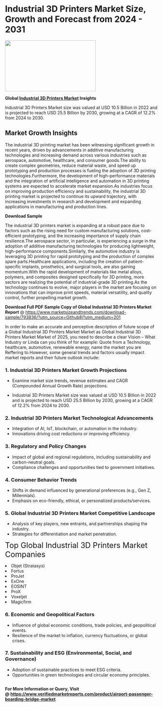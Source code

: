 <H1>Industrial 3D Printers Market Size, Growth and Forecast from 2024 - 2031</H1><img class="aligncenter size-medium wp-image-584254" src="https://thirdeyenews.in/wp-content/uploads/2024/09/Global-Market-Research-300x168.jpeg" alt="" width="300" height="168" /><p><strong>Global&nbsp;<a href="https://www.marketsizeandtrends.com/download-sample/793836/?utm_source=Github8j?utm_medium=201">Industrial 3D Printers Market</a> Insights</strong></p><p>Industrial 3D Printers Market size was valued at USD 10.5 Billion in 2022 and is projected to reach USD 25.5 Billion by 2030, growing at a CAGR of 12.2% from 2024 to 2030.</p><p><h2>Market Growth Insights</h2> <p>The industrial 3D printing market has been witnessing significant growth in recent years, driven by advancements in additive manufacturing technologies and increasing demand across various industries such as aerospace, automotive, healthcare, and consumer goods.The ability to create complex geometries, reduce material waste, and speed up prototyping and production processes is fueling the adoption of 3D printing technologies.Furthermore, the development of high-performance materials and the integration of artificial intelligence and automation in 3D printing systems are expected to accelerate market expansion.As industries focus on improving production efficiency and sustainability, the industrial 3D printing market is projected to continue its upward trajectory, with increasing investments in research and development and expanding applications in manufacturing and production lines.</p> <p><strong>Download Sample</strong></p> <p>The industrial 3D printers market is expanding at a robust pace due to factors such as the rising need for custom manufacturing solutions, cost-efficient prototyping, and the increasing importance of supply chain resilience.The aerospace sector, in particular, is experiencing a surge in the adoption of additive manufacturing technologies for producing lightweight, high-performance components.Similarly, the automotive industry is leveraging 3D printing for rapid prototyping and the production of complex spare parts.Healthcare applications, including the creation of patient-specific implants, prosthetics, and surgical tools, are also gaining momentum.With the rapid development of materials like metal alloys, polymers, and composites designed specifically for 3D printing, more sectors are realizing the potential of industrial-grade 3D printing.As the technology continues to evolve, major players in the market are focusing on innovations that can improve print speeds, material versatility, and quality control, further propelling market growth.</p> <p><span class=""><strong>Download Full PDF Sample Copy of Global Industrial 3D Printers Market Report</strong> @ <a href="https://www.marketsizeandtrends.com/download-sample/793836/?utm_source=Github8j?utm_medium=201" target="_blank">https://www.marketsizeandtrends.com/download-sample/793836/?utm_source=Github8j?utm_medium=201</a></span></p><p>In order to make an accurate and perceptive description of future scope of a Global&nbsp;Industrial 3D Printers Market Market as Global&nbsp;Industrial 3D Printers Market Market of 2025, you need to describe a clear Vision &ndash; What Industry or Linda can you think of for example: Quote from a Technology, healthcare, automotive, renewable energy, name the market you are Reffering to.However, some general trends and factors usually impact market reports and their future outlook include:</p><h3>1.&nbsp;<strong>Industrial 3D Printers Market Growth Projections</strong></h3><ul><li>Examine market size trends, revenue estimates and CAGR (Compounded Annual Growth Rate) projections.</li><li><p>Industrial 3D Printers Market size was valued at USD 10.5 Billion in 2022 and is projected to reach USD 25.5 Billion by 2030, growing at a CAGR of 12.2% from 2024 to 2030.</p></li></ul><h3>2.&nbsp;<strong>Industrial 3D Printers Market Technological Advancements</strong></h3><ul><li>Integration of AI, IoT, blockchain, or automation in the industry.</li><li>Innovations driving cost reductions or improving efficiency.</li></ul><h3>3.&nbsp;<strong>Regulatory and Policy Changes</strong></h3><ul><li>Impact of global and regional regulations, including sustainability and carbon-neutral goals.</li><li>Compliance challenges and opportunities tied to government initiatives.</li></ul><h3>4.&nbsp;<strong>Consumer Behavior Trends</strong></h3><ul><li>Shifts in demand influenced by generational preferences (e.g., Gen Z, Millennials).</li><li>Emphasis on eco-friendly, ethical, or personalized products/services.</li></ul><h3>5.&nbsp;<strong>Global Industrial 3D Printers Market Competitive Landscape</strong></h3><ul><li>Analysis of key players, new entrants, and partnerships shaping the industry.</li><li>Strategies for differentiation and market penetration.</li></ul><p data-pm-slice="1 1 []"><span style="color: inherit; font-family: inherit; font-size: 25px;">Top Global Industrial 3D Printers Market Companies</span></p><div class="" data-test-id=""><p><li>Objet (Stratasys)</li><li> Fortus</li><li> ProJet</li><li> ExOne</li><li> EOSINT</li><li> ProX</li><li> Voxeljet</li><li> Magicfirm</li></p></div><h3>6.&nbsp;<strong>Economic and Geopolitical Factors</strong></h3><ul><li>Influence of global economic conditions, trade policies, and geopolitical events.</li><li>Resilience of the market to inflation, currency fluctuations, or global crises.</li></ul><h3>7.&nbsp;<strong>Sustainability and ESG (Environmental, Social, and Governance)</strong></h3><ul><li>Adoption of sustainable practices to meet ESG criteria.</li><li>Opportunities in green technologies and circular economy principles.</li></ul><h2><strong style="font-size: 14px;">For More Information or Query, Visit @&nbsp;</strong><a style="background-color: #ffffff; font-size: 14px;" href="https://www.marketsizeandtrends.com/report/industrial-3d-printers-market/" target="_blank">https://www.verifiedmarketreports.com/product/airport-passenger-boarding-bridge-market</a></h2>